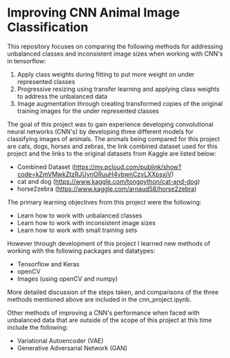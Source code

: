 # Improving CNN Animal Image Classification
This repository focuses on comparing the following methods for addressing unbalanced classes and inconsistent image sizes when working with CNN's in tensorflow:

1. Apply class weights during fitting to put more weight on under represented classes
2. Progressive resizing using transfer learning and applying class weights to address the unbalanced data
3. Image augmentation through creating transformed copies of the original training images for the under represented classes

The goal of this project was to gain experience developing convolutional neural networks (CNN's) by developing three different models for classifying images of animals. The animals being compared for this project are cats, dogs, horses and zebras, the link combined dataset used for this project and the links to the original datasets from Kaggle are listed below:

* Combined Dataset (https://my.pcloud.com/publink/show?code=kZmVMwkZtzRJUynORuuH4vbwnCzyLXXpsxiV)
* cat and dog (https://www.kaggle.com/tongpython/cat-and-dog)
* horse2zebra (https://www.kaggle.com/arnaud58/horse2zebra)

The primary learning objectives from this project were the following:
* Learn how to work with unbalanced classes
* Learn how to work with inconsistent image sizes
* Learn how to work with small training sets

However through development of this project I learned new methods of working with the following packages and datatypes:
* Tensorflow and Keras
* openCV
* Images (using openCV and numpy)

More detailed discussion of the steps taken, and comparisons of the three methods mentioned above are included in the cnn_project.ipynb.

Other methods of improving a CNN's performance when faced with unbalanced data that are outside of the scope of this project at this time include the following:
* Variational Autoencoder (VAE)
* Generative Adversarial Network (GAN)

